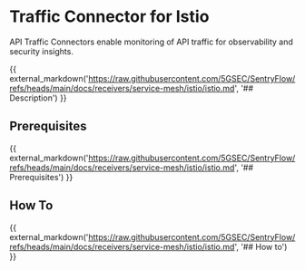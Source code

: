 # Traffic Connector for Istio

API Traffic Connectors enable monitoring of API traffic for observability and security insights.

{{ external_markdown('https://raw.githubusercontent.com/5GSEC/SentryFlow/refs/heads/main/docs/receivers/service-mesh/istio/istio.md', '## Description') }}

## Prerequisites

{{ external_markdown('https://raw.githubusercontent.com/5GSEC/SentryFlow/refs/heads/main/docs/receivers/service-mesh/istio/istio.md', '## Prerequisites') }}

## How To

{{ external_markdown('https://raw.githubusercontent.com/5GSEC/SentryFlow/refs/heads/main/docs/receivers/service-mesh/istio/istio.md', '## How to') }}